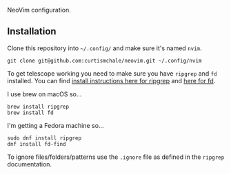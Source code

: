 NeoVim configuration.

## Installation

Clone this repository into `~/.config/` and make sure it's named `nvim`.

```
git clone git@github.com:curtismchale/neovim.git ~/.config/nvim
```

To get telescope working you need to make sure you have `ripgrep` and `fd` installed. You can find [install instructions here for ripgrep](https://github.com/BurntSushi/ripgrep) and [here for fd](https://github.com/sharkdp/fd).

I use brew on macOS so...
```
brew install ripgrep
brew install fd
```

I'm getting a Fedora machine so...

```
sudo dnf install ripgrep
dnf install fd-find
```

To ignore files/folders/patterns use the `.ignore` file as defined in the `ripgrep` documentation.

